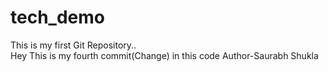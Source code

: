 # tech_demo
This is my first Git Repository..
<br>
Hey This is my fourth commit(Change) in this code
Author-Saurabh Shukla
